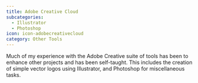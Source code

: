 ```yaml
---
title: Adobe Creative Cloud
subcategories:
  - Illustrator
  - Photoshop
icon: icon-adobecreativecloud
category: Other Tools
---
```

Much of my experience with the Adobe Creative suite of tools has been to enhance other projects and has been self-taught. This includes the creation of simple vector logos using Illustrator, and Photoshop for miscellaneous tasks.